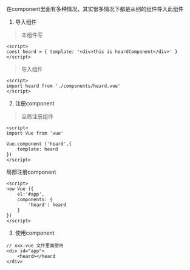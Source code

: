 在component里面有多种情况，其实很多情况下都是从别的组件导入此组件

1. 导入组件
> 本组件写
```
<script>
const heard = { template: '<div>this is heardComponent</div>' }
</script>
```
> 导入组件
```
<script>
import heard from './components/heard.vue'
</script>
```
2. 注册component
> 全局注册组件
```
<script>
import Vue from 'vue'

Vue.component ('heard',{
    template: heard
})
</script>
```
局部注册component
```
<script>
new Vue ({
    el:'#app',
    components: {
        'heard': heard
    }
})
</script>
```
3. 使用component
```
// xxx.vue 文件里面使用
<div id="app">
    <heard></heard
</div>
```
